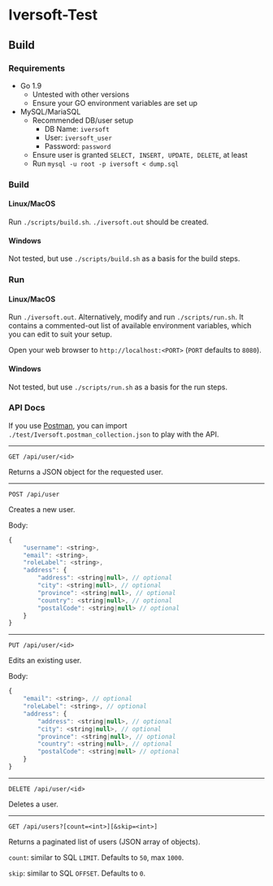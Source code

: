 # Iversoft-Test

## Build

### Requirements
* Go 1.9
    - Untested with other versions
    - Ensure your GO environment variables are set up
* MySQL/MariaSQL
    - Recommended DB/user setup
        - DB Name: `iversoft`
        - User: `iversoft_user`
        - Password: `password`
    - Ensure user is granted `SELECT, INSERT, UPDATE, DELETE`, at least
    - Run `mysql -u root -p iversoft < dump.sql`

### Build

#### Linux/MacOS
Run `./scripts/build.sh`. `./iversoft.out` should be created.

#### Windows
Not tested, but use `./scripts/build.sh` as a basis for the build steps.

### Run

#### Linux/MacOS
Run `./iversoft.out`. Alternatively, modify and run `./scripts/run.sh`. It contains a commented-out list of available environment variables, which you can edit to suit your setup.

Open your web browser to `http://localhost:<PORT>` (`PORT` defaults to `8080`).

#### Windows
Not tested, but use `./scripts/run.sh` as a basis for the run steps.

### API Docs

If you use [Postman](https://www.getpostman.com), you can import `./test/Iversoft.postman_collection.json` to play with the API.

---

`GET /api/user/<id>`

Returns a JSON object for the requested user.

---

`POST /api/user`

Creates a new user.

Body:
```javascript
{
    "username": <string>,
    "email": <string>,
    "roleLabel": <string>,
    "address": {
        "address": <string|null>, // optional
        "city": <string|null>, // optional
        "province": <string|null>, // optional
        "country": <string|null>, // optional
        "postalCode": <string|null> // optional
    }
}
```

---

`PUT /api/user/<id>`

Edits an existing user.

Body:
```javascript
{
    "email": <string>, // optional
    "roleLabel": <string>, // optional
    "address": {
        "address": <string|null>, // optional
        "city": <string|null>, // optional
        "province": <string|null>, // optional
        "country": <string|null>, // optional
        "postalCode": <string|null> // optional
    }
}
```

---

`DELETE /api/user/<id>`

Deletes a user.

---

`GET /api/users?[count=<int>][&skip=<int>]`

Returns a paginated list of users (JSON array of objects).

`count`: similar to SQL `LIMIT`. Defaults to `50`, max `1000`.

`skip`: similar to SQL `OFFSET`. Defaults to `0`.